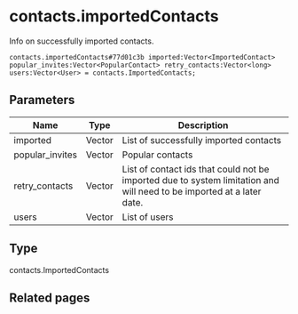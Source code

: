 # contacts.importedContacts
Info on successfully imported contacts.

```
contacts.importedContacts#77d01c3b imported:Vector<ImportedContact> popular_invites:Vector<PopularContact> retry_contacts:Vector<long> users:Vector<User> = contacts.ImportedContacts;
```

## Parameters
| Name | Type | Description |
| ---- | :----: | ----------- |
| imported | Vector<ImportedContact> | List of successfully imported contacts |
| popular_invites | Vector<PopularContact> | Popular contacts |
| retry_contacts | Vector<long> | List of contact ids that could not be imported due to system limitation and will need to be imported at a later date. |
| users | Vector<User> | List of users |


## Type
contacts.ImportedContacts

## Related pages
